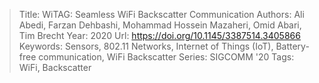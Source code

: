 > Title: WiTAG: Seamless WiFi Backscatter Communication
> Authors: Ali Abedi, Farzan Dehbashi, Mohammad Hossein Mazaheri, Omid Abari, Tim Brecht
> Year: 2020
> Url: https://doi.org/10.1145/3387514.3405866
> Keywords: Sensors, 802.11 Networks, Internet of Things (IoT), Battery-free communication, WiFi Backscatter
> Series: SIGCOMM '20
> Tags: WiFi, Backscatter